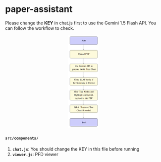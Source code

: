 ﻿# paper-assistant

 Please change the **KEY** in chat.js first to use the Gemini 1.5 Flash API. You can follow the workflow to check.

<div align="center">
  <img src="src/workflow.png" alt="Workflow Diagram" width="20%"/>
</div>

 #### `src/components/`

 1. **`chat.js`**: You should change the KEY in this file before running
 2. **`viewer.js`**: PFD viewer
 
